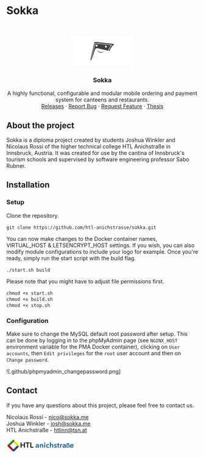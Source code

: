 # Sokka

<br/>
<p align="center">
  <a href="https://sokka.me/">
    <img src=".github/sokka.png" alt="Sokka Logo" height="80">
  </a>

  <h3 align="center">Sokka</h3>

  <p align="center">
    A highly functional, configurable and modular mobile ordering and payment system for canteens and restaurants.
    <br/>
    <a href="https://github.com/htl-anichstrasse/sokka/releases">Releases</a>
    ·
    <a href="https://github.com/htl-anichstrasse/sokka/issues">Report Bug</a>
    ·
    <a href="https://github.com/htl-anichstrasse/sokka/issues">Request Feature</a>
    ·
    <a href="https://sokka.me/not-there-yet">Thesis</a>
  </p>
</p>

## About the project
Sokka is a diploma project created by students Joshua Winkler and Nicolaus Rossi of the higher technical college HTL Anichstraße in Innsbruck, Austria. It was created for use by the cantina of Innsbruck's tourism schools and supervised by software engineering professor Sabo Rubner.

## Installation

### Setup

Clone the repository.
```
git clone https://github.com/htl-anichstrasse/sokka.git
```

You can now make changes to the Docker container names, VIRTUAL_HOST & LETSENCRYPT_HOST settings. If you wish, you can also modify module configurations to include your logo for example. Once you're ready, simply run the start script with the build flag.
```
./start.sh build
```

Please note that you might have to adjust file permissions first.

```
chmod +x start.sh
chmod +x build.sh
chmod +x stop.sh
```

### Configuration

Make sure to change the MySQL default root password after setup. This can be done by logging in to the phpMyAdmin page (see `NGINX_HOST` environment variable for the PMA Docker container), clicking on `User accounts`, then `Edit privileges` for the `root` user account and then on `Change password`.

![.github/phpmyadmin_changepassword.png]

## Contact

If you have any questions about this project, please feel free to contact us.

Nicolaus Rossi - nico@sokka.me<br>
Joshua Winkler - josh@sokka.me<br>
HTL Anichstraße - htlinn@tsn.at

<a href="https://htl-anichstrasse.tirol" target="_blank"><img src=".github/logo_background.png" width="180px"></a>
